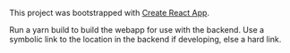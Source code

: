
This project was bootstrapped with [Create React App](https://github.com/facebook/create-react-app).

Run a yarn build to build the webapp for use with the backend. Use a symbolic link to the location in the backend if developing, else a hard link.

